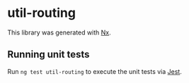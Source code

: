 # util-routing

This library was generated with [Nx](https://nx.dev).

## Running unit tests

Run `ng test util-routing` to execute the unit tests via [Jest](https://jestjs.io).
